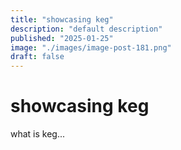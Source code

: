 ```yaml
---
title: "showcasing keg"
description: "default description"
published: "2025-01-25"
image: "./images/image-post-181.png"
draft: false
---
```


# showcasing keg

what is keg...
